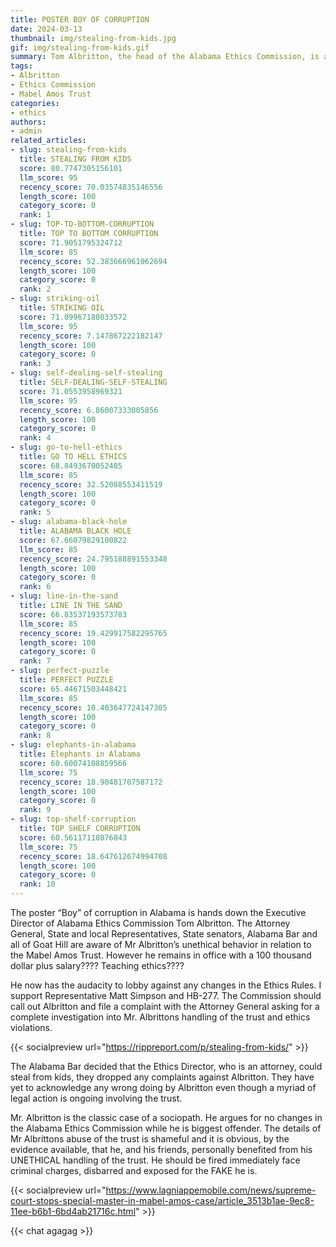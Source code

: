 ```yaml
---
title: POSTER BOY OF CORRUPTION
date: 2024-03-13
thumbnail: img/stealing-from-kids.jpg
gif: img/stealing-from-kids.gif
summary: Tom Albritton, the head of the Alabama Ethics Commission, is accused of unethical behavior related to a trust. Despite this, he remains in office with a high salary and even teaches ethics. Some people think he’s a classic case of a sociopath.
tags:
- Albritton
- Ethics Commission
- Mabel Amos Trust
categories:
- ethics
authors:
- admin
related_articles:
- slug: stealing-from-kids
  title: STEALING FROM KIDS
  score: 80.7747305156101
  llm_score: 95
  recency_score: 70.03574835146556
  length_score: 100
  category_score: 0
  rank: 1
- slug: TOP-TO-BOTTOM-CORRUPTION
  title: TOP TO BOTTOM CORRUPTION
  score: 71.9051795324712
  llm_score: 85
  recency_score: 52.383666961062694
  length_score: 100
  category_score: 0
  rank: 2
- slug: striking-oil
  title: STRIKING OIL
  score: 71.09967188033572
  llm_score: 95
  recency_score: 7.147867222182147
  length_score: 100
  category_score: 0
  rank: 3
- slug: self-dealing-self-stealing
  title: SELF-DEALING-SELF-STEALING
  score: 71.0553958969321
  llm_score: 95
  recency_score: 6.86007333005856
  length_score: 100
  category_score: 0
  rank: 4
- slug: go-to-hell-ethics
  title: GO TO HELL ETHICS
  score: 68.8493670052485
  llm_score: 85
  recency_score: 32.52088553411519
  length_score: 100
  category_score: 0
  rank: 5
- slug: alabama-black-hole
  title: ALABAMA BLACK HOLE
  score: 67.66079829100822
  llm_score: 85
  recency_score: 24.795188891553348
  length_score: 100
  category_score: 0
  rank: 6
- slug: line-in-the-sand
  title: LINE IN THE SAND
  score: 66.83537193573783
  llm_score: 85
  recency_score: 19.429917582295765
  length_score: 100
  category_score: 0
  rank: 7
- slug: perfect-puzzle
  title: PERFECT PUZZLE
  score: 65.44671503448421
  llm_score: 85
  recency_score: 10.403647724147305
  length_score: 100
  category_score: 0
  rank: 8
- slug: elephants-in-alabama
  title: Elephants in Alabama
  score: 60.60074108859566
  llm_score: 75
  recency_score: 18.90481707587172
  length_score: 100
  category_score: 0
  rank: 9
- slug: top-shelf-corruption
  title: TOP SHELF CORRUPTION
  score: 60.56117118076843
  llm_score: 75
  recency_score: 18.647612674994708
  length_score: 100
  category_score: 0
  rank: 10
---
```

The poster “Boy” of corruption in Alabama is hands down the Executive Director of Alabama Ethics Commission Tom Albritton. The Attorney General, State and local Representatives, State senators, Alabama Bar and all of Goat Hill are aware of Mr Albritton’s unethical behavior in relation to the Mabel Amos Trust. However he remains in office with a 100 thousand dollar plus salary???? Teaching ethics????

He now has the audacity to lobby against any changes in the Ethics Rules. I support Representative Matt Simpson and HB-277. The Commission should call out Albritton and file a complaint with the Attorney General asking for a complete investigation into Mr. Albrittons handling of the trust and ethics violations.

{{< socialpreview url="https://rippreport.com/p/stealing-from-kids/" >}}

The Alabama Bar decided that the Ethics Director, who is an attorney, could steal from kids, they dropped any complaints against Albritton. They have yet to acknowledge any wrong doing by Albritton even though a myriad of legal action is ongoing involving the trust.

Mr. Albritton is the classic case of a sociopath. He argues for no changes in the Alabama Ethics Commission while he is biggest offender. The details of Mr Albrittons abuse of the trust is shameful and it is obvious, by the evidence available, that he, and his friends, personally benefited from his UNETHICAL handling of the trust. He should be fired immediately face criminal charges, disbarred and exposed for the FAKE he is.

{{< socialpreview url="https://www.lagniappemobile.com/news/supreme-court-stops-special-master-in-mabel-amos-case/article_3513b1ae-9ec8-11ee-b6b1-6bd4ab21716c.html" >}}

{{< chat agagag >}}
